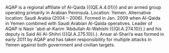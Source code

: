  AQAP is a regional affiliate of Al-Qaida ({{QE.A.4.01}}) and an armed group 
operating primarily in Arabian Peninsula. Location: Yemen. Alternative 
location: Saudi Arabia (2004 – 2006). Formed in Jan. 2009 when Al-Qaida in 
Yemen combined with Saudi Arabian Al-Qaida operatives. Leader of AQAP is Nasir 
'abd-al-Karim 'Abdullah Al-Wahishi ({{QI.A.274.10}}.) and his deputy is Said Ali 
Al-Shihri ({{QI.A.275.10}}.). Ansar al-Shari’a was formed in early 2011 by AQAP 
and has taken responsibility for multiple attacks in Yemen against both 
government and civilian targets. 
